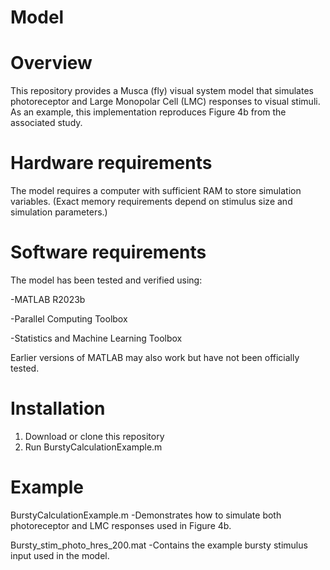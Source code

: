# Model
# Overview
This repository provides a Musca (fly) visual system model that simulates photoreceptor and Large Monopolar Cell (LMC) responses to visual stimuli.
As an example, this implementation reproduces Figure 4b from the associated study.

# Hardware requirements

The model requires a computer with sufficient RAM to store simulation variables.
(Exact memory requirements depend on stimulus size and simulation parameters.)

# Software requirements

The model has been tested and verified using:

-MATLAB R2023b

-Parallel Computing Toolbox

-Statistics and Machine Learning Toolbox

Earlier versions of MATLAB may also work but have not been officially tested.

# Installation
1. Download or clone this repository
2. Run BurstyCalculationExample.m

# Example

BurstyCalculationExample.m
  -Demonstrates how to simulate both photoreceptor and LMC responses used in Figure 4b.

Bursty_stim_photo_hres_200.mat
  -Contains the example bursty stimulus input used in the model.
